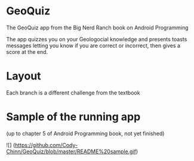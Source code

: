 # GeoQuiz
The GeoQuiz app from the Big Nerd Ranch book on Android Programming

The app quizzes you on your Geologocial knowledge and presents toasts messages
letting you know if you are correct or incorrect, then gives a score at the end.

# Layout
Each branch is a different challenge from the textbook

# Sample of the running app
(up to chapter 5 of Android Programming book, not yet finished)

![] (https://github.com/Cody-Chinn/GeoQuiz/blob/master/README%20sample.gif)

